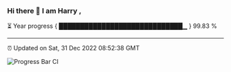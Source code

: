 ### Hi there 👋 I am Harry , 

⏳ Year progress { █████████████████████████████▁ } 99.83 %

---

⏰ Updated on Sat, 31 Dec 2022 08:52:38 GMT

![Progress Bar CI](https://github.com/duykhang68/duykhang68/workflows/Progress%20Bar%20CI/badge.svg)
